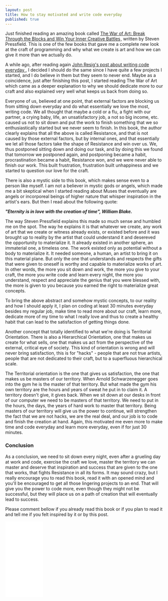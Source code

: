 ```yaml
---
layout: post
title: How to stay motivated and write code everyday
published: true
---
```


Just finished reading an amazing book called <a rel="nofollow" href="http://www.amazon.co.uk/gp/product/1936891026/ref=as_li_tl?ie=UTF8&camp=1634&creative=19450&creativeASIN=1936891026&linkCode=as2&tag=progrlife-21" target="_blank">The War of Art: Break Through the Blocks and Win Your Inner Creative Battles</a><img src="http://ir-uk.amazon-adsystem.com/e/ir?t=progrlife-21&l=as2&o=2&a=1936891026" width="1" height="1" border="0" alt="" style="border:none !important; margin:0px !important;"/>, written by Steven Pressfield. This is one of the few books that gave me a complete new look at the craft of programming and why what we create is art and how we can give it more than we actually do.

A while ago, after reading again <a href="http://ejohn.org/blog/write-code-every-day/" target="_blank"> John Resig's post about writing code everyday </a>, I decided I should do the same since I have quite a few projects I started, and I do believe in them but they seem to never end. Maybe as a coincidence, just after finishing this post, I started reading The War of Art which came as a deeper explanation to why we should dedicate more to our craft and also explained very well what keeps us back from doing so.

Everyone of us, believed at one point, that external factors are blocking us from sitting down everyday and do what essentially we love the most, writing code. We all thought that maybe a cold or a flu, a fight with our partner, a crying baby, life, an unsatisfactory job, a not so big income, etc. caused us not to sit down and put the work to finish something that we so enthusiastically started but we never seem to finish. In this book, the author clearly explains that all the above is called Resistance, and that is not caused by those external factors, but by internal ones, and that essentially we let all those factors take the shape of Resistance and win over us. We, thus postponed sitting down and doing our task, and by doing this we found that tomorrow we postponed again, and postponing became a habit, procrastination became a habit, Resistance won, and we were never able to finish our work. This built frustration, frustration built unhappiness and we started to question our love for the craft.

There is also a mystic side to this book, which makes sense even to a person like myself. I am not a believer in mystic gods or angels, which made me a bit skeptical when I started reading about Muses that eventually are angels or incorporeal beings of higher nature that whisper inspiration in the artist's ears. But then I read about the following quote:

<b><i>"Eternity is in love with the creation of time", William Blake.</b></i>

The way Steven Pressfield explains this made so much sense and humbled me on the spot. The way he explains it is that whatever we create, any work of art that we create or witness already exists, or existed before and it was brought up to reality by the artist that could understand it and desereved the opportunity to materialize it. It already existed in another sphere, an immaterial one, a timeless one. The work existed only as potential without a body to materialize it. It needed someone, a human, an artist to bring it on this material plane. But only the one that understands and respects the gifts that were given to oneself is worthy and capable to materialize works of art. In other words, the more you sit down and work, the more you give to your craft, the more you write code and learn every night, the more you understand, respect and appreciate the genius that you were blessed with, the more is given to you because you earned the right to materialize great concepts.

To bring the above abstract and somehow mystic concepts, to our reality and how I should apply it, I plan on coding at least 30 minutes everyday besides my regular job, make time to read more about our craft, learn more, dedicate more of my time to what I really love and thus to create a healthy habit that can lead to the satisfaction of getting things done.

Another concept that totally identified to what we're doing is Territorial Orientation. There is also a Hierarchical Orientation, one that makes us create for what sells, one that makes us act from the perspective of the external, critical eye of society. This kind of orientation is wrong and will never bring satisfaction, this is for "hacks" - people that are not true artists, people that are not dedicated to their craft, but to a superfluous hierarchical scale.

The Territorial orientation is the one that gives us satisfaction, the one that makes us be masters of our territory. When Arnold Schwarzenegger goes into the gym he is the master of that territory. But what made the gym his own territory are the hours and years of sweat he put in to claim it. A territory doesn't give, it gives back. When we sit down at our desks in front of our computer we need to be masters of that territory. We need to put in the hours, the days, the years of hard work to master that territory. Being masters of our territory will give us the power to continue, will strengthen the fact that we are not hacks, we are the real deal, and our job is to code and finish the creation at hand. Again, this motivated me even more to make time and code everyday and learn more everyday, even if for just 30 minutes.

### Conclusion

As a conclusion, we need to sit down every night, even after a grueling day at work and code, exercise the craft we love, master the territory we can master and deserve that inspiration and success that are given to the one that works, that fights Resistance in all its forms. It may sound crazy, but I really encourage you to read this book, read it with an opened mind and you'll be encouraged to get all those lingering projects to an end. That will give you the power to code more, even though they might not be successful, but they will place us on a path of creation that will eventually lead to success.

Please comment bellow if you already read this book or if you plan to read it and tell me if you felt inspired by it or by this post.

<iframe style="width:120px;height:240px;" marginwidth="0" marginheight="0" scrolling="no" frameborder="0" src="//ws-eu.amazon-adsystem.com/widgets/q?ServiceVersion=20070822&OneJS=1&Operation=GetAdHtml&MarketPlace=GB&source=ss&ref=ss_til&ad_type=product_link&tracking_id=progrlife-21&marketplace=amazon&region=GB&placement=1936891026&asins=1936891026&linkId=&show_border=true&link_opens_in_new_window=true">
</iframe>
